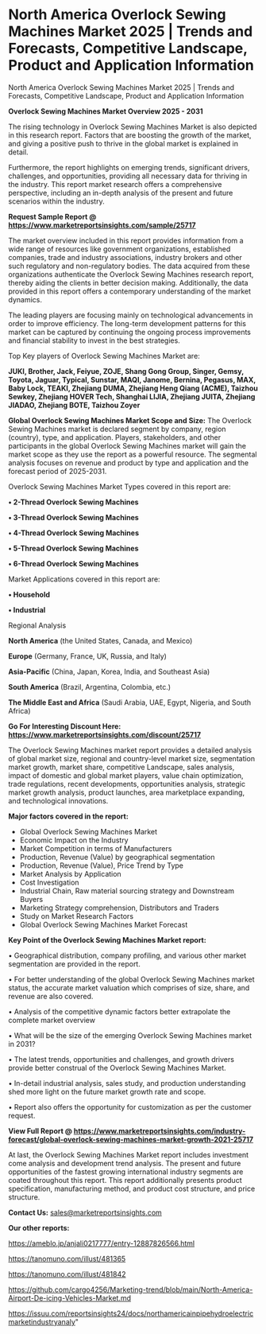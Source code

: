 # North America Overlock Sewing Machines Market 2025 | Trends and Forecasts, Competitive Landscape, Product and Application Information
North America Overlock Sewing Machines Market 2025 | Trends and Forecasts, Competitive Landscape, Product and Application Information

<Strong> Overlock Sewing Machines Market Overview 2025 - 2031</strong>

The rising technology in Overlock Sewing Machines Market is also depicted in this research report. Factors that are boosting the growth of the market, and giving a positive push to thrive in the global market is explained in detail.

Furthermore, the report highlights on emerging trends, significant drivers, challenges, and opportunities, providing all necessary data for thriving in the industry. This report market research offers a comprehensive perspective, including an in-depth analysis of the present and future scenarios within the industry.

<strong>Request Sample Report @ <a href=https://www.marketreportsinsights.com/sample/25717>https://www.marketreportsinsights.com/sample/25717</a></strong>

The market overview included in this report provides information from a wide range of resources like government organizations, established companies, trade and industry associations, industry brokers and other such regulatory and non-regulatory bodies. The data acquired from these organizations authenticate the Overlock Sewing Machines research report, thereby aiding the clients in better decision making. Additionally, the data provided in this report offers a contemporary understanding of the market dynamics.

The leading players are focusing mainly on technological advancements in order to improve efficiency. The long-term development patterns for this market can be captured by continuing the ongoing process improvements and financial stability to invest in the best strategies.

Top Key players of Overlock Sewing Machines Market are:

<strong>JUKI, Brother, Jack, Feiyue, ZOJE, Shang Gong Group, Singer, Gemsy, Toyota, Jaguar, Typical, Sunstar, MAQI, Janome, Bernina, Pegasus, MAX, Baby Lock, TEAKI, Zhejiang DUMA, Zhejiang Heng Qiang (ACME), Taizhou Sewkey, Zhejiang HOVER Tech, Shanghai LIJIA, Zhejiang JUITA, Zhejiang JIADAO, Zhejiang BOTE, Taizhou Zoyer</strong>

<strong><b>Global Overlock Sewing Machines Market Scope and Size:</b></strong>
The Overlock Sewing Machines market is declared segment by company, region (country), type, and application. Players, stakeholders, and other participants in the global Overlock Sewing Machines market will gain the market scope as they use the report as a powerful resource. The segmental analysis focuses on revenue and product by type and application and the forecast period of 2025-2031.

Overlock Sewing Machines Market Types covered in this report are:

<strong>• 2-Thread Overlock Sewing Machines

• 3-Thread Overlock Sewing Machines

• 4-Thread Overlock Sewing Machines

• 5-Thread Overlock Sewing Machines

• 6-Thread Overlock Sewing Machines</strong>

Market Applications covered in this report are:

<strong>• Household

• Industrial</strong> 

Regional Analysis

<strong>North America</strong> (the United States, Canada, and Mexico)

<strong>Europe</strong> (Germany, France, UK, Russia, and Italy)

<strong>Asia-Pacific</strong> (China, Japan, Korea, India, and Southeast Asia)

<strong>South America</strong> (Brazil, Argentina, Colombia, etc.)

<strong>The Middle East and Africa</strong> (Saudi Arabia, UAE, Egypt, Nigeria, and South Africa)

<strong>Go For Interesting Discount Here: <a href=https://www.marketreportsinsights.com/discount/25717>https://www.marketreportsinsights.com/discount/25717</a></strong>

The Overlock Sewing Machines market report provides a detailed analysis of global market size, regional and country-level market size, segmentation market growth, market share, competitive Landscape, sales analysis, impact of domestic and global market players, value chain optimization, trade regulations, recent developments, opportunities analysis, strategic market growth analysis, product launches, area marketplace expanding, and technological innovations.

<strong><b>Major factors covered in the report:</b></strong>
<ul>
  <li>Global Overlock Sewing Machines Market </li>
  <li>Economic Impact on the Industry</li>
  <li>Market Competition in terms of Manufacturers</li>
  <li>Production, Revenue (Value) by geographical segmentation</li>
  <li>Production, Revenue (Value), Price Trend by Type</li>
  <li>Market Analysis by Application</li>
  <li>Cost Investigation</li>
  <li>Industrial Chain, Raw material sourcing strategy and Downstream Buyers</li>
  <li>Marketing Strategy comprehension, Distributors and Traders</li>
  <li>Study on Market Research Factors</li>
  <li>Global Overlock Sewing Machines Market Forecast</li>
</ul>

<strong><b>Key Point of the Overlock Sewing Machines Market report:</b></strong>

• Geographical distribution, company profiling, and various other market segmentation are provided in the report.

• For better understanding of the global Overlock Sewing Machines market status, the accurate market valuation which comprises of size, share, and revenue are also covered.

• Analysis of the competitive dynamic factors better extrapolate the complete market overview

• What will be the size of the emerging Overlock Sewing Machines market in 2031?

• The latest trends, opportunities and challenges, and growth drivers provide better construal of the Overlock Sewing Machines Market.

• In-detail industrial analysis, sales study, and production understanding shed more light on the future market growth rate and scope.

• Report also offers the opportunity for customization as per the customer request.

<strong><b>View Full Report @ <a href=https://www.marketreportsinsights.com/industry-forecast/global-overlock-sewing-machines-market-growth-2021-25717>https://www.marketreportsinsights.com/industry-forecast/global-overlock-sewing-machines-market-growth-2021-25717</a></b></strong>


At last, the Overlock Sewing Machines Market report includes investment come analysis and development trend analysis. The present and future opportunities of the fastest growing international industry segments are coated throughout this report. This report additionally presents product specification, manufacturing method, and product cost structure, and price structure.

<strong>Contact Us:</strong>
sales@marketreportsinsights.com

<strong>Our other reports:</strong>

<a href=https://ameblo.jp/anjali0217777/entry-12887826566.html>https://ameblo.jp/anjali0217777/entry-12887826566.html</a>

<a href=https://tanomuno.com/illust/481365>https://tanomuno.com/illust/481365</a>

<a href=https://tanomuno.com/illust/481842>https://tanomuno.com/illust/481842</a>

<a href=https://github.com/cargo4256/Marketing-trend/blob/main/North-America-Airport-De-icing-Vehicles-Market.md>https://github.com/cargo4256/Marketing-trend/blob/main/North-America-Airport-De-icing-Vehicles-Market.md</a>

<a href=https://issuu.com/reportsinsights24/docs/northamericainpipehydroelectricmarketindustryanaly>https://issuu.com/reportsinsights24/docs/northamericainpipehydroelectricmarketindustryanaly</a>"
